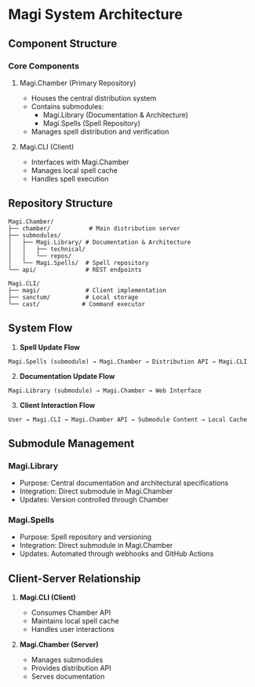 # Magi System Architecture

## Component Structure

### Core Components
1. Magi.Chamber (Primary Repository)
   - Houses the central distribution system
   - Contains submodules:
     - Magi.Library (Documentation & Architecture)
     - Magi.Spells (Spell Repository)
   - Manages spell distribution and verification

2. Magi.CLI (Client)
   - Interfaces with Magi.Chamber
   - Manages local spell cache
   - Handles spell execution

## Repository Structure
```
Magi.Chamber/
├── chamber/           # Main distribution server
├── submodules/
│   ├── Magi.Library/ # Documentation & Architecture
│   │   ├── technical/
│   │   └── repos/
│   └── Magi.Spells/  # Spell repository
└── api/              # REST endpoints

Magi.CLI/
├── magi/             # Client implementation
├── sanctum/          # Local storage
└── cast/            # Command executor
```

## System Flow

1. **Spell Update Flow**
```
Magi.Spells (submodule) → Magi.Chamber → Distribution API → Magi.CLI
```

2. **Documentation Update Flow**
```
Magi.Library (submodule) → Magi.Chamber → Web Interface
```

3. **Client Interaction Flow**
```
User → Magi.CLI → Magi.Chamber API → Submodule Content → Local Cache
```

## Submodule Management

### Magi.Library
- Purpose: Central documentation and architectural specifications
- Integration: Direct submodule in Magi.Chamber
- Updates: Version controlled through Chamber

### Magi.Spells
- Purpose: Spell repository and versioning
- Integration: Direct submodule in Magi.Chamber
- Updates: Automated through webhooks and GitHub Actions

## Client-Server Relationship

1. **Magi.CLI (Client)**
   - Consumes Chamber API
   - Maintains local spell cache
   - Handles user interactions

2. **Magi.Chamber (Server)**
   - Manages submodules
   - Provides distribution API
   - Serves documentation
